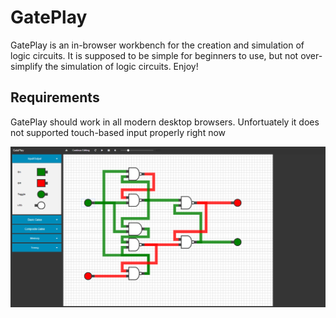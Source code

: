 GatePlay
========

GatePlay is an in-browser workbench for the creation and simulation of logic circuits. It is supposed to be simple for beginners to use, but not over-simplify the simulation of logic circuits. Enjoy!


Requirements
------------

GatePlay should work in all modern desktop browsers. Unfortuately it does not supported touch-based input properly right now


![Alt text](/dflipflop.png?raw=true "Simulating a D Flip-Flop")

